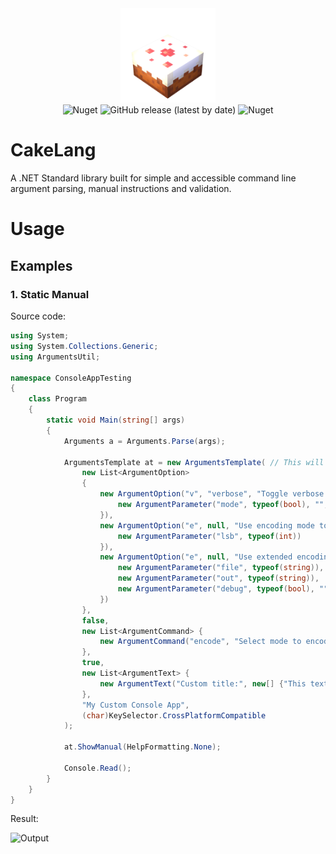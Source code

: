 
<div align=center>
 <img alt="ArgumentsUtil" src="assets/logo.png" width="30%">
 <br>
 <img alt="Nuget" src="https://img.shields.io/nuget/v/CakeLang">
 <img alt="GitHub release (latest by date)" src="https://img.shields.io/github/v/release/WilliamRagstad/CakeLang">
 <img alt="Nuget" src="https://img.shields.io/nuget/dt/CakeLang">
</div>

# CakeLang
A .NET Standard library built for simple and accessible command line argument parsing, manual instructions and validation.

# Usage

## Examples

### 1. Static Manual

Source code:

```c#
using System;
using System.Collections.Generic;
using ArgumentsUtil;

namespace ConsoleAppTesting
{
    class Program
    {
        static void Main(string[] args)
        {
            Arguments a = Arguments.Parse(args);

            ArgumentsTemplate at = new ArgumentsTemplate( // This will setup the general structure of our manual
                new List<ArgumentOption>
                {
                    new ArgumentOption("v", "verbose", "Toggle verbose mode.", new List<ArgumentParameter> {
                        new ArgumentParameter("mode", typeof(bool), "", true)
                    }),
                    new ArgumentOption("e", null, "Use encoding mode to encode a file.", new List<ArgumentParameter> {
                        new ArgumentParameter("lsb", typeof(int))
                    }),
                    new ArgumentOption("e", null, "Use extended encoding with specified filepath and output.", new List<ArgumentParameter> {
                        new ArgumentParameter("file", typeof(string)),
                        new ArgumentParameter("out", typeof(string)),
                        new ArgumentParameter("debug", typeof(bool), "", true)
                    })
                },
                false,
                new List<ArgumentCommand> {
                    new ArgumentCommand("encode", "Select mode to encoding. This will encode a message inside the selected file.")
                },
                true,
                new List<ArgumentText> {
                    new ArgumentText("Custom title:", new[] {"This text is completely customizable! And you can write anything you want here, isn't that amazing!!!"})
                },
                "My Custom Console App",
                (char)KeySelector.CrossPlatformCompatible
            );

            at.ShowManual(HelpFormatting.None);

            Console.Read();
        }
    }
}
```

Result:

![Output](example.png)
